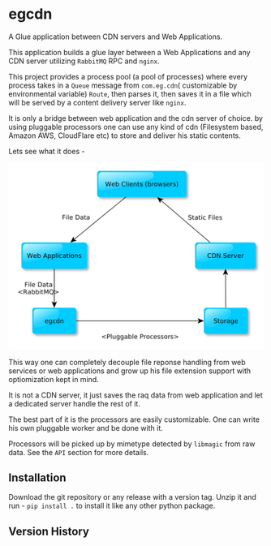 
egcdn
================

A Glue application between CDN servers and Web Applications.

This application builds a glue layer between a Web Applications and 
any CDN server utilizing `RabbitMQ` RPC and `nginx`.

This project provides a process pool (a pool of processes) where
every process takes in a `Queue` message from `com.eg.cdn`( customizable 
by environmental variable) `Route`, then parses it, then saves it 
in a file which will be served by a content delivery server like `nginx`.

It is only a bridge between web application and the cdn server of
choice. by using pluggable processors one can use any kind of cdn
(Filesystem based, Amazon AWS, CloudFlare etc) to store and deliver
his static contents.

Lets see what it does -

<img src="https://github.com/asif-mahmud/egcdn/blob/master/egcdn/data/Logical-Representation.jpg" alt="Logical presentation" width="512px">

This way one can completely decouple file reponse handling from web
services or web applications and grow up his file extension support
with optiomization kept in mind.

It is not a CDN server, it just saves the raq data from web application 
and let a dedicated server handle the rest of it.

The best part of it is the processors are easily customizable. One 
can write his own pluggable worker and be done with it.

Processors will be picked up by mimetype detected by `libmagic`
from raw data. See the `API` section for more details.


## Installation

Download the git repository or any release with a version tag.
Unzip it and run - `pip install .` to install it like any other
python package.


## Version History
